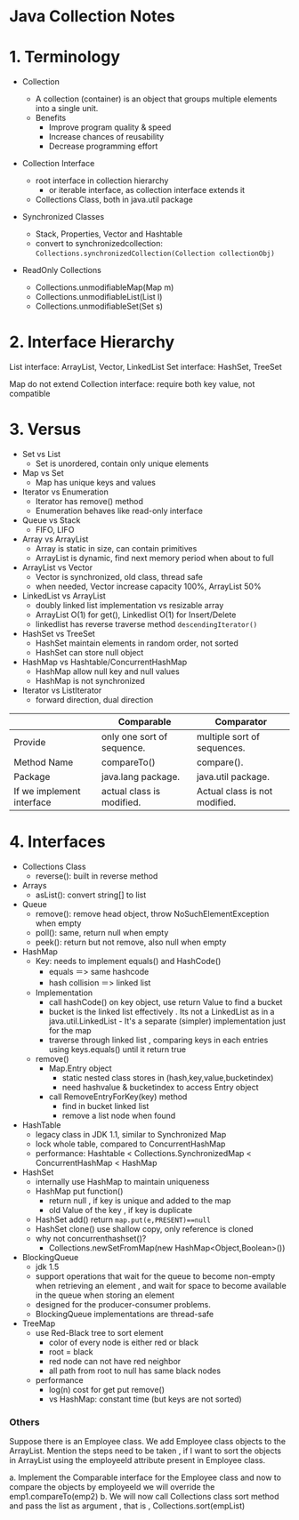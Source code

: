 # Java Collection Notes

# 1. Terminology

- Collection
    + A collection (container) is an object that groups multiple elements into a single unit.
    + Benefits
        * Improve program quality & speed
        * Increase chances of reusability
        * Decrease programming effort

- Collection Interface
    + root interface in collection hierarchy
        * or iterable interface, as collection interface extends it
    + Collections Class, both in java.util package

- Synchronized Classes
    + Stack, Properties, Vector and Hashtable
    + convert to synchronizedcollection: `Collections.synchronizedCollection(Collection collectionObj) `

- ReadOnly Collections
    + Collections.unmodifiableMap(Map m)
    + Collections.unmodifiableList(List l)
    + Collections.unmodifiableSet(Set s)


# 2. Interface Hierarchy

List interface: ArrayList, Vector, LinkedList
Set interface: HashSet, TreeSet

Map do not extend Collection interface: require both key value, not compatible

# 3. Versus

- Set vs List
    + Set is unordered, contain only unique elements
- Map vs Set
    + Map has unique keys and values
- Iterator vs Enumeration
    + Iterator has remove() method
    + Enumeration behaves like read-only interface 
- Queue vs Stack
    + FIFO, LIFO
- Array vs ArrayList
    + Array is static in size, can contain primitives
    + ArrayList is dynamic, find next memory period when about to full
- ArrayList vs Vector
    + Vector is synchronized, old class, thread safe
    + when needed, Vector increase capacity 100%, ArrayList 50%
- LinkedList vs ArrayList
    + doubly linked list implementation vs resizable array 
    + ArrayList O(1) for get(), Linkedlist O(1) for Insert/Delete
    + linkedlist has reverse traverse method `descendingIterator() `
- HashSet vs TreeSet
    + HashSet maintain elements in random order, not sorted
    + HashSet can store null object
- HashMap vs Hashtable/ConcurrentHashMap
    + HashMap allow null key and null values
    + HashMap is not synchronized
- Iterator vs ListIterator
    + forward direction, dual direction


||Comparable | Comparator
|-|-----|-----|
|Provide|  only one sort of sequence.|  multiple sort of sequences.
|Method Name | compareTo() | compare().
|Package|java.lang package. |   java.util package.
|If we implement interface| actual class is modified. |Actual class is not modified.


# 4. Interfaces

- Collections Class
    + reverse(): built in reverse method
- Arrays
    + asList(): convert string[] to list
- Queue
    + remove(): remove head object, throw NoSuchElementException when empty
    + poll(): same, return null when empty
    + peek(): return but not remove, also null when empty
- HashMap
    + Key: needs to implement equals() and HashCode() 
        * equals ＝> same hashcode
        * hash collision ＝> linked list
    + Implementation
        * call hashCode() on key object, use return Value to find a bucket
        * bucket is the linked list effectively . Its not a LinkedList as in a java.util.LinkedList - It's a separate (simpler) implementation just for the map
        * traverse through linked list , comparing keys in each entries using keys.equals() until it return true
    + remove()
        * Map.Entry object 
            + static nested class stores in (hash,key,value,bucketindex)
            + need hashvalue & bucketindex to access Entry object
        * call RemoveEntryForKey(key) method
            - find in bucket linked list
            - remove a list node when found
- HashTable 
    + legacy class in JDK 1.1, similar to Synchronized Map
    + lock whole table, compared to ConcurrentHashMap
    + performance: Hashtable  <  Collections.SynchronizedMap  <  ConcurrentHashMap  <  HashMap
- HashSet
    + internally use HashMap to maintain uniqueness
    + HashMap put function()
        * return null , if key is unique and added to the map
        * old Value of the key , if key is duplicate
    + HashSet add() return `map.put(e,PRESENT)==null`
    + HashSet clone() use shallow copy, only reference is cloned
    + why not concurrenthashset()?
        * Collections.newSetFromMap(new HashMap<Object,Boolean>())
- BlockingQueue
    + jdk 1.5
    + support operations that wait for the queue to become non-empty when retrieving an element , and wait for space to become available in the queue when storing an element
    + designed for the producer-consumer problems.
    + BlockingQueue implementations are thread-safe 
- TreeMap
    + use Red-Black tree to sort element
        * color of every node is either red or black
        * root = black
        * red node can not have red neighbor
        * all path from root to null has same black nodes
    + performance
        * log(n) cost for get put remove()
        * vs HashMap: constant time (but keys are not sorted)


### Others

Suppose there is an Employee class. We add Employee class objects to the ArrayList. Mention the steps need to be taken , if I want to sort the objects in ArrayList using the employeeId attribute present  in Employee class. 

a. Implement the Comparable interface for the Employee class and now to compare the objects by employeeId we will override the emp1.compareTo(emp2)
b. We will now call Collections class sort method and pass the list as argument , that is , Collections.sort(empList)  
